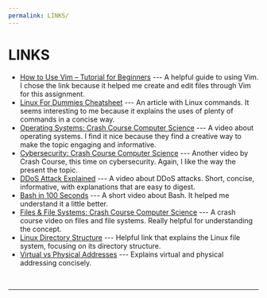 ```yaml
---
permalink: LINKS/
---
```

# LINKS

* [How to Use Vim – Tutorial for Beginners](https://www.freecodecamp.org/news/vim-beginners-guide/) ---
A helpful guide to using Vim. I chose the link because it helped me create and edit files through Vim for this assignment.
* [Linux For Dummies Cheatsheet](https://www.dummies.com/article/technology/computers/operating-systems/linux/linux-for-dummies-cheat-sheet-209505/) ---
An article with Linux commands. It seems interesting to me because it explains the uses of plenty of commands in a concise way.
* [Operating Systems: Crash Course Computer Science](https://youtu.be/26QPDBe-NB8?si=OVZO41_e2NeI2tVW) --- A video about operating systems. I find it nice because they find a creative way to make the topic engaging and informative.
* [Cybersecurity: Crash Course Computer Science](https://youtu.be/bPVaOlJ6ln0?si=ear9XXCWrUTzO0rb) --- Another video by Crash Course, this time on cybersecurity. Again, I like the way the present the topic.
* [DDoS Attack Explained](https://youtu.be/ilhGh9CEIwM?si=gfegXHjWY6L72Km2) --- A video about DDoS attacks. Short, concise, informative, with explanations that are easy to digest.
* [Bash in 100 Seconds](https://youtu.be/I4EWvMFj37g?si=qrZKbjprYj_E_L8H) --- A short video about Bash. It helped me understand it a little better.
* [Files & File Systems: Crash Course Computer Science](https://youtu.be/KN8YgJnShPM?si=B9iMgSPPwIZc0SvZ) --- A crash course video on files and file systems. Really helpful for understanding the concept.
* [Linux Directory Structure](https://www.geeksforgeeks.org/linux-directory-structure/) --- Helpful link that explains the Linux file system, focusing on its directory structure.
* [Virtual vs Physical Addresses](https://web.cs.wpi.edu/~cs3013/a06/week4-paging.pdf) --- Explains virtual and physical addressing concisely. 
<br>
<hr>
